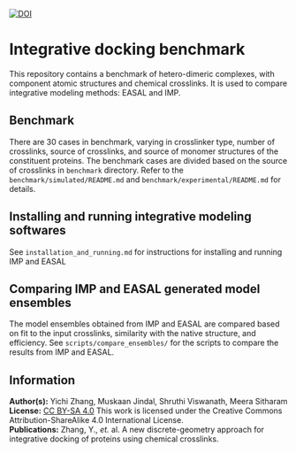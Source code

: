 
[![DOI](https://zenodo.org/badge/DOI/10.5281/zenodo.13959114.svg)](https://doi.org/10.5281/zenodo.13959114)

# Integrative docking benchmark 

This repository contains a benchmark of hetero-dimeric complexes, with component atomic structures and chemical crosslinks. It is used to compare integrative modeling methods: EASAL and IMP.

## **Benchmark**

There are 30 cases in benchmark, varying in crosslinker type, number of crosslinks, source of crosslinks, and source of monomer structures of the constituent proteins. The benchmark cases are divided based on the source of crosslinks in `benchmark` directory. Refer to the `benchmark/simulated/README.md` and `benchmark/experimental/README.md` for details.

## **Installing and running integrative modeling softwares**

See `installation_and_running.md` for instructions for installing and running IMP and EASAL 

## **Comparing IMP and EASAL generated model ensembles**

The model ensembles obtained from IMP and EASAL are compared based on fit to the input crosslinks, similarity with the native structure, and efficiency. See `scripts/compare_ensembles/` for the scripts to compare the results from IMP and EASAL. 


## **Information**
**Author(s):** Yichi Zhang, Muskaan Jindal, Shruthi Viswanath, Meera Sitharam  
**License:** [CC BY-SA 4.0](https://creativecommons.org/licenses/by-sa/4.0/)
This work is licensed under the Creative Commons Attribution-ShareAlike 4.0
International License.  
**Publications:** Zhang, Y., _et._ al. A new discrete-geometry approach for integrative docking of proteins using chemical crosslinks.
 
 
 
 
 
 
 
 
